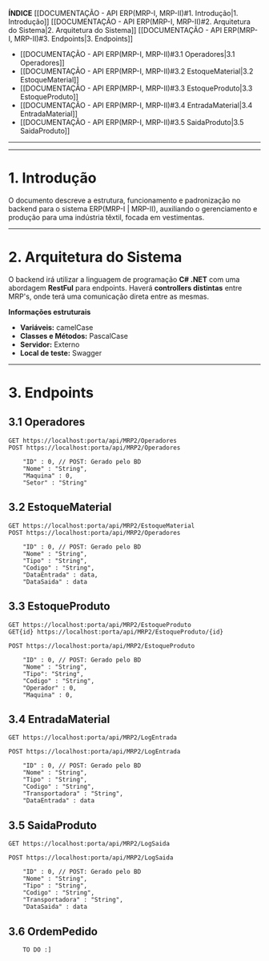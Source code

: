 **ÍNDICE**
[[DOCUMENTAÇÃO - API ERP(MRP-I, MRP-II)#1. Introdução|1. Introdução]]
[[DOCUMENTAÇÃO - API ERP(MRP-I, MRP-II)#2. Arquitetura do Sistema|2. Arquitetura do Sistema]]
[[DOCUMENTAÇÃO - API ERP(MRP-I, MRP-II)#3. Endpoints|3. Endpoints]]

- [[DOCUMENTAÇÃO - API ERP(MRP-I, MRP-II)#3.1 Operadores|3.1 Operadores]]
- [[DOCUMENTAÇÃO - API ERP(MRP-I, MRP-II)#3.2 EstoqueMaterial|3.2 EstoqueMaterial]]
- [[DOCUMENTAÇÃO - API ERP(MRP-I, MRP-II)#3.3 EstoqueProduto|3.3 EstoqueProduto]]
- [[DOCUMENTAÇÃO - API ERP(MRP-I, MRP-II)#3.4 EntradaMaterial|3.4 EntradaMaterial]]
- [[DOCUMENTAÇÃO - API ERP(MRP-I, MRP-II)#3.5 SaidaProduto|3.5 SaidaProduto]]

---

---

# 1. Introdução

O documento descreve a estrutura, funcionamento e padronização no backend para o sistema ERP(MRP-I | MRP-II), auxiliando o gerenciamento e produção para uma indústria têxtil, focada em vestimentas.

---

# 2. Arquitetura do Sistema

O backend irá utilizar a linguagem de programação **C# .NET** com uma abordagem **RestFul** para endpoints. Haverá **controllers distintas** entre MRP's, onde terá uma comunicação direta entre as mesmas.

**Informações estruturais**

- **Variáveis:** camelCase
- **Classes e Métodos:** PascalCase
- **Servidor:** Externo
- **Local de teste:** Swagger

---

# 3. Endpoints

## 3.1 Operadores

```
GET https://localhost:porta/api/MRP2/Operadores
POST https://localhost:porta/api/MRP2/Operadores

	"ID" : 0, // POST: Gerado pelo BD
	"Nome" : "String",
	"Maquina" : 0,
	"Setor" : "String"
```

## 3.2 EstoqueMaterial

```
GET https://localhost:porta/api/MRP2/EstoqueMaterial
POST https://localhost:porta/api/MRP2/Operadores

	"ID" : 0, // POST: Gerado pelo BD
	"Nome" : "String",
	"Tipo" : "String",
	"Codigo" : "String",
	"DataEntrada" : data,
	"DataSaida" : data
```

## 3.3 EstoqueProduto

```
GET https://localhost:porta/api/MRP2/EstoqueProduto
GET{id} https://localhost:porta/api/MRP2/EstoqueProduto/{id}

POST https://localhost:porta/api/MRP2/EstoqueProduto

	"ID" : 0, // POST: Gerado pelo BD
	"Nome" : "String",
	"Tipo": "String",
	"Codigo" : "String",
	"Operador" : 0,
	"Maquina" : 0,
```

## 3.4 EntradaMaterial

```
GET https://localhost:porta/api/MRP2/LogEntrada

POST https://localhost:porta/api/MRP2/LogEntrada

	"ID" : 0, // POST: Gerado pelo BD
	"Nome" : "String",
	"Tipo" : "String",
	"Codigo" : "String",
	"Transportadora" : "String",
	"DataEntrada" : data
```

## 3.5 SaidaProduto

```
GET https://localhost:porta/api/MRP2/LogSaida

POST https://localhost:porta/api/MRP2/LogSaida

	"ID" : 0, // POST: Gerado pelo BD
	"Nome" : "String",
	"Tipo" : "String",
	"Codigo" : "String",
	"Transportadora" : "String",
	"DataSaida" : data

```

## 3.6 OrdemPedido

```
	TO DO :]
```
